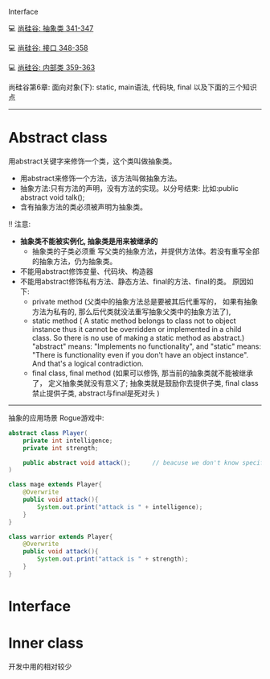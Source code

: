 Interface

:computer: [尚硅谷: 抽象类 341-347](https://www.bilibili.com/video/BV1Kb411W75N?p=343&vd_source=c6866d088ad067762877e4b6b23ab9df)

:computer: [尚硅谷: 接口 348-358 ](https://www.bilibili.com/video/BV1Kb411W75N?p=350&vd_source=c6866d088ad067762877e4b6b23ab9df)

:computer: [尚硅谷: 内部类 359-363](https://www.bilibili.com/video/BV1Kb411W75N?p=361&vd_source=c6866d088ad067762877e4b6b23ab9df)


尚硅谷第6章: 面向对象(下): static, main语法, 代码块, final 以及下面的三个知识点

---

# Abstract class

用abstract关键字来修饰一个类，这个类叫做抽象类。
+ 用abstract来修饰一个方法，该方法叫做抽象方法。 
+ 抽象方法:只有方法的声明，没有方法的实现。以分号结束:
比如:public abstract void talk();
+ 含有抽象方法的类必须被声明为抽象类。

:bangbang: 注意:
+ **抽象类不能被实例化, 抽象类是用来被继承的**
  + 抽象类的子类必须重 写父类的抽象方法，并提供方法体。若没有重写全部的抽象方法，仍为抽象类。
+ 不能用abstract修饰变量、代码块、构造器
+ 不能用abstract修饰私有方法、静态方法、final的方法、final的类。 原因如下:
  + private method (父类中的抽象方法总是要被其后代重写的， 如果有抽象方法为私有的, 那么后代类就没法重写抽象父类中的抽象方法了),
  + static method ( A static method belongs to class not to object instance thus it cannot be overridden or implemented in a child class. So there is no use of making a static method as abstract.) "abstract" means: "Implements no functionality", and "static" means: "There is functionality even if you don't have an object instance". And that's a logical contradiction.
  + final class, final method (如果可以修饰, 那当前的抽象类就不能被继承了， 定义抽象类就没有意义了; 抽象类就是鼓励你去提供子类, final class禁止提供子类, abstract与final是死对头 )

---
抽象的应用场景
Rogue游戏中: 
```java
abstract class Player(
    private int intelligence;
    private int strength;

    public abstract void attack();      // beacuse we don't know specific behaviour of attack at the moment
)

class mage extends Player{
    @Overwrite
    public void attack(){
        System.out.print("attack is " + intelligence);
    }
}

class warrior extends Player{
    @Overwrite
    public void attack(){
        System.out.print("attack is " + strength);
    }
}


```







# Interface





# Inner class
开发中用的相对较少